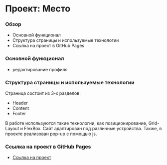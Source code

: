 # Проект: Место

### Обзор

- Основной функционал
- Структура страницы и используемые технологии
- Ссылка на проект в GitHub Pages

### Основной функционал

- редактирование профиля

### Структура страницы и используемые технологии

Страница состоит из 3-х разделов:

- Header
- Content
- Footer

В работе используются такие технологии, как позиционирование, Grid-Layout и FlexBox. Сайт адаптирован под различные устройства. Также, в проекте реализован pop-up с помощью js.

### Ссылка на проект в GitHub Pages

- [Ссылка на проект](https://g-lana.github.io/mesto/)
